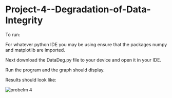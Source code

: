 # Project-4--Degradation-of-Data-Integrity

To run:

For whatever python IDE you may be using ensure that the packages numpy and matplotlib are imported. 

Next download the DataDeg.py file to your device and open it in your IDE.

Run the program and the graph should display.

Results should look like:

![probelm 4](https://user-images.githubusercontent.com/85852238/199647489-e948fc6c-ee79-4199-8c85-75879c7c623e.jpg)
